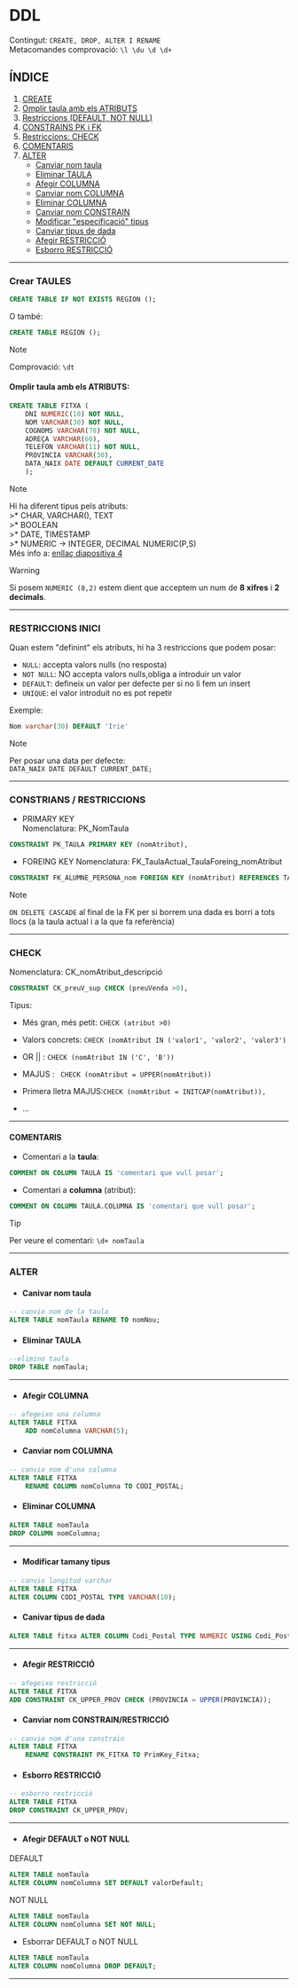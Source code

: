 # DDL
Contingut: `CREATE, DROP, ALTER I RENAME`  
Metacomandes comprovació: `\l \du \d \d+`

## ÍNDICE

1. [CREATE](#crear-taules)
2. [Omplir taula amb els ATRIBUTS](#omplir-taula-amb-els-atributs)
3. [Restriccions (DEFAULT, NOT NULL)](#restriccions-inici)
4. [CONSTRAINS PK i FK](#constrians--restriccions)
5. [Restriccions: CHECK](#check)
6. [COMENTARIS](#comentaris)
7. [ALTER](#alter)
    - [Canviar nom taula](#canivar-nom-taula)
    - [Eliminar TAULA](#eliminar-taula)
    - [Afegir COLUMNA](#afegir-columna)
    - [Canviar nom COLUMNA](#canviar-nom-columna)
    - [Eliminar COLUMNA]()
    - [Canviar nom CONSTRAIN](#canviar-nom-constrainrestricció)
    - [Modificar "especificació" tipus](#modificar-tamany-tipus)
    - [Canviar tipus de dada](#canivar-tipus-de-dada)
    - [Afegir RESTRICCIÓ](#afegir-restricció)
    - [Esborro RESTRICCIÓ](#esborro-restricció)

---
### Crear TAULES  

```sql
CREATE TABLE IF NOT EXISTS REGION ();
```
O també:
```sql
CREATE TABLE REGION ();
```
>[!NOTE]
>Comprovació: `\dt`

#### Omplir taula amb els ATRIBUTS:
```sql
CREATE TABLE FITXA (
    DNI NUMERIC(10) NOT NULL,
    NOM VARCHAR(30) NOT NULL,
    COGNOMS VARCHAR(70) NOT NULL,
    ADREÇA VARCHAR(60),
    TELEFON VARCHAR(11) NOT NULL,
    PROVINCIA VARCHAR(30),
    DATA_NAIX DATE DEFAULT CURRENT_DATE
    );
```  

>[!NOTE]
> Hi ha diferent tipus pels atributs:  
    >* CHAR, VARCHAR(), TEXT  
    >* BOOLEAN  
    >* DATE, TIMESTAMP  
    >* NUMERIC -> INTEGER, DECIMAL NUMERIC(P,S)  
    Més info a: [ enllaç diapositiva 4](https://docs.google.com/presentation/d/1r-hXZWLp6z_aXMl97AiiOFVvT_6t8HuUHqNFj5t58aU/edit#slide=id.gb7c51ac3b8_0_3)


  
>[!WARNING]
> Si posem `NUMERIC (8,2)` estem dient que acceptem un num de **8 xifres** i **2 decimals**.

---
### RESTRICCIONS INICI
Quan estem "definint" els atributs, hi ha 3 restriccions que podem posar:
* `NULL`: accepta valors nulls (no resposta) 
* `NOT NULL`: NO accepta valors nulls,obliga a introduir un valor
* `DEFAULT`: defineix un valor per defecte per si no li fem un insert
* `UNIQUE`: el valor introduit no es pot repetir

Exemple:
```sql
Nom varchar(30) DEFAULT 'Irie'
```

> [!NOTE]
>Per posar una data per defecte:  
>`DATA_NAIX DATE DEFAULT CURRENT_DATE;`


---
### CONSTRIANS / RESTRICCIONS
* PRIMARY KEY  
Nomenclatura: PK_NomTaula
```sql
CONSTRAINT PK_TAULA PRIMARY KEY (nomAtribut),
```
 
* FOREING KEY
Nomenclatura: FK_TaulaActual_TaulaForeing_nomAtribut  

```sql
CONSTRAINT FK_ALUMNE_PERSONA_nom FOREIGN KEY (nomAtribut) REFERENCES TAULAFOREING(nomAtribut)
```

>[!NOTE]  
> `ON DELETE CASCADE` al final de la FK per si borrem una dada es borri a tots llocs (a la taula actual i a la que fa referència)

---
### CHECK
Nomenclatura: CK_nomAtribut_descripció
```sql
CONSTRAINT CK_preuV_sup CHECK (preuVenda >0),
```
Tipus:  
* Més gran, més petit: `CHECK (atribut >0)`

* Valors concrets: `CHECK (nomAtribut IN ('valor1', 'valor2', 'valor3')`

* OR || : `CHECK (nomAtribut IN ('C', 'B'))`

* MAJUS : ` CHECK (nomAtribut = UPPER(nomAtribut))`  

* Primera lletra MAJUS:`CHECK (nomAtribut = INITCAP(nomAtribut)),`

* ...

---

#### COMENTARIS
* Comentari a la **taula**:
```sql
COMMENT ON COLUMN TAULA IS 'comentari que vull posar';
```

* Comentari a **columna** (atribut):
```sql
COMMENT ON COLUMN TAULA.COLUMNA IS 'comentari que vull posar';
```

>[!TIP]  
> Per veure el comentari: `\d+ nomTaula`

---


### ALTER

* #### Canivar nom taula
```sql
-- canvio nom de la taula
ALTER TABLE nomTaula RENAME TO nomNou;
```
* #### Eliminar TAULA
```sql
--elimino taula
DROP TABLE nomTaula;
```

---

* #### Afegir COLUMNA
```sql
-- afegeixo una columna
ALTER TABLE FITXA
    ADD nomColumna VARCHAR(5);

```

* #### Canviar nom COLUMNA
```sql
-- canvio nom d'una columna
ALTER TABLE FITXA
    RENAME COLUMN nomColumna TO CODI_POSTAL;
```

* #### Eliminar COLUMNA
```sql
ALTER TABLE nomTaula
DROP COLUMN nomColumna;
```

---

* #### Modificar tamany tipus
```sql
-- canvio longitud varchar
ALTER TABLE FITXA
ALTER COLUMN CODI_POSTAL TYPE VARCHAR(10);
```

* #### Canivar tipus de dada
```sql
ALTER TABLE fitxa ALTER COLUMN Codi_Postal TYPE NUMERIC USING Codi_Postal::NUMERIC(5);
```

---
* #### Afegir RESTRICCIÓ
```sql
-- afegeixo restricció
ALTER TABLE FITXA
ADD CONSTRAINT CK_UPPER_PROV CHECK (PROVINCIA = UPPER(PROVINCIA));
```

* #### Canviar nom CONSTRAIN/RESTRICCIÓ
```sql
-- canvio nom d'una constrain
ALTER TABLE FITXA
    RENAME CONSTRAINT PK_FITXA TO PrimKey_Fitxa;
```

* #### Esborro RESTRICCIÓ
```sql
-- esborro restricció
ALTER TABLE FITXA
DROP CONSTRAINT CK_UPPER_PROV;
```

---

* #### Afegir DEFAULT o NOT NULL  
DEFAULT
```sql
ALTER TABLE nomTaula
ALTER COLUMN nomColumna SET DEFAULT valorDefault;
```
NOT NULL
```sql
ALTER TABLE nomTaula
ALTER COLUMN nomColumna SET NOT NULL;
```
* Esborrar DEFAULT o NOT NULL
```sql
ALTER TABLE nomTaula
ALTER COLUMN nomColumna DROP DEFAULT;
```
---


